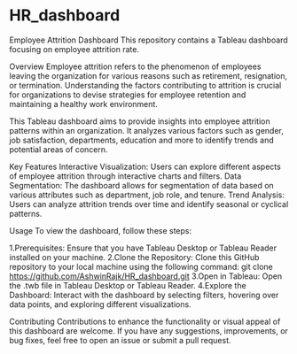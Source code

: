 # HR_dashboard
Employee Attrition Dashboard
This repository contains a Tableau dashboard focusing on employee attrition rate.

Overview
Employee attrition refers to the phenomenon of employees leaving the organization for various reasons such as retirement, resignation, or termination. Understanding the factors contributing to attrition is crucial for organizations to devise strategies for employee retention and maintaining a healthy work environment.

This Tableau dashboard aims to provide insights into employee attrition patterns within an organization. It analyzes various factors such as gender, job satisfaction, departments, education and more to identify trends and potential areas of concern.

Key Features
Interactive Visualization: Users can explore different aspects of employee attrition through interactive charts and filters.
Data Segmentation: The dashboard allows for segmentation of data based on various attributes such as department, job role, and tenure.
Trend Analysis: Users can analyze attrition trends over time and identify seasonal or cyclical patterns.

Usage
To view the dashboard, follow these steps:

1.Prerequisites: Ensure that you have Tableau Desktop or Tableau Reader installed on your machine.
2.Clone the Repository: Clone this GitHub repository to your local machine using the following command:
git clone https://github.com/AshwinRajk/HR_dashboard.git
3.Open in Tableau: Open the .twb file in Tableau Desktop or Tableau Reader.
4.Explore the Dashboard: Interact with the dashboard by selecting filters, hovering over data points, and exploring different visualizations.

Contributing
Contributions to enhance the functionality or visual appeal of this dashboard are welcome. If you have any suggestions, improvements, or bug fixes, feel free to open an issue or submit a pull request.
